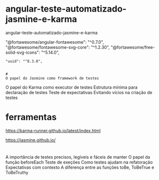 # angular-teste-automatizado-jasmine-e-karma

angular-teste-automatizado-jasmine-e-karma

"@fortawesome/angular-fontawesome": "^0.7.0",
"@fortawesome/fontawesome-svg-core": "^1.2.30",
"@fortawesome/free-solid-svg-icons": "^5.14.0",

    "uuid": "^8.3.0",


    #
    O papel do Jasmine como framework de testes

O papel do Karma como executor de testes
Estrutura mínima para declaração de testes
Teste de expectativas
Evitando vícios na criação de testes

# ferramentas

https://karma-runner.github.io/latest/index.html

https://jasmine.github.io/

#

A importância de testes precisos, legíveis e fáceis de manter
O papel da função beforeEach
Teste de exeções
Como testes ajudam na refatoração
Expectativas com contexto
A diferença entre as funções toBe, ToBeTrue e ToBeTruthy
